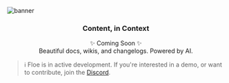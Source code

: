![banner](https://github.com/Floe-dev/floe/assets/9045634/41c40819-5c26-4593-b2a0-5057b24dc98b)

<p align="center">
  <h3 align="center">Content, in Context</h3>

  <p align="center">
    <!-- Open-source product release content (changelogs, docs, blogs), announcements, and feedback.
    <br />
    <a href="https://www.notion.so/floe-dev/Welcome-to-Floe-3db77b5e72a74c86a7756deb4bb2eb45?pvs=4"><strong>Learn more »</strong></a> -->
    <!-- <br />
    <br />
    <a href="https://discord.gg/7TteWgp4rw">💬 Discord</a>
    ·
    <a href="https://floe.dev">🌐 Website</a>
    · -->
    <!-- <a href="https://github.com/Floe-dev/floe/issues">🐛 Bugs</a>
    ·
    <a href="https://floe.canny.io/">🗺️ Roadmap</a> -->
    ✨ Coming Soon ✨
    <br />
    Beautiful docs, wikis, and changelogs. Powered by AI.
  </p>
</p>

> ℹ️ Floe is in active development. If you're interested in a demo, or want to contribute, join the [Discord](https://discord.gg/7TteWgp4rw).

<!--
<p align="center">
   <a href="https://github.com/Floe-dev/floe/blob/main/LICENSE"><img src="https://img.shields.io/badge/license-AGPLv3-purple" alt="License"></a>
   <a href="https://github.com/Floe-dev/floe/issues?q=is:open+is:issue+label:%22help+wanted%22"><img src="https://img.shields.io/badge/Help%20Wanted-Contribute-blue"></a>
</p>

## Features

- ✅ Write changelogs, blogs, and docs in [Markdoc](https://markdoc.dev/)
- ✅ Git-backed
- ✅ Open source
- ✅ Reactions
- ✅ Multi-repo support (co-locate content with code)
- ✅ React Primitives
- 🔜 Feedback forms
- 🔜 Emails
- 🔜 Slack integration
- 🔜 AI writer
- 🔜 Analytics

Check out the [Roadmap](https://floe.canny.io/feature-requests/p/docs-support) for more.

Examples:

- [🚢 Changelog](https://floe.floe.dev/changelog)
- [✍️ Blog](https://floe.floe.dev/blog)
- [📖 Docs](https://floe.floe.dev/docs)

## Getting started

Check out the [getting started page](https://floe.floe.dev/docs/02-getting-started) in the docs to get setup.

## Built with

- [Next.js](https://nextjs.org/?ref=floe.dev)
- [tRPC](https://trpc.io/?ref=floe.dev)
- [React.js](https://reactjs.org/?ref=floe.dev)
- [Tailwind CSS](https://tailwindcss.com/?ref=floe.dev)
- [Radix UI](https://www.radix-ui.com/primitives?ref=floe.dev)
- [Prisma.io](https://prisma.io/?ref=floe.dev)
- [Turborepo](https://turbo.build/repo/primitives?ref=floe.dev)
- [Markdoc](https://markdoc.dev/?ref=floe.dev)

## Motivation

**Product release comms are hard.** Beamer, Canny, Product Board and a dozen other companies offer some great solutions for rolling content for a release, annoucements, and getting feedback. But when it comes to control and customization, they fall flat. Not only that, but these tools don't enforce a single source of truth; instead your changelogs, blogs, and docs get spread across multiple services.

That's where Floe comes in:

- **Open source**
  Great products are built through collaboration and feedback. That's why Floe is completely open source.

- **Content as data**
  Treat your content for what it really is: data. Stop worrying about managing UI templates. Just write Markdown, ship, repeat.

- **Co-locate Content + Code**
  Write your content where it's relevant. Use the same repository for your content as your source code.

- **Single source of truth**
  Floe is backed by git. Use your codebase as your single source of truth.

- **Built on React**
  Get started quickly with a pre-built Floe template. Or use Floe's Primitives library to create your own.

## Project status

Floe is in alpha. While in alpha, you can expect bugs, and breaking changes to the API may occur. That being said, the project is starting to reach a point of stability. If you need more stability, I would recommend waiting for the beta. Check the [changelog](https://www.floe.dev/changelog) for status updates.

## Contributing

To contribute check out the guidelines [here](/CONTRIBUTING.md). -->
